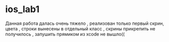 # ios_lab1
Данная работа далась очень тяжело , реализован только первый скрин, цвета , строки вынесены в отдельный класс , скрины прикрепить не получилось , запушить прямиком из xcode не вышло((

